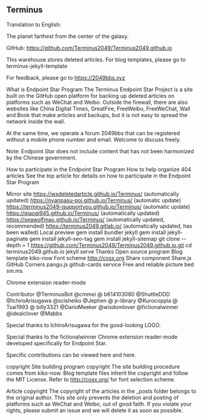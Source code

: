 ## Terminus

Translation to English:

The planet farthest from the center of the galaxy.

GitHub: https://github.com/Terminus2049/Terminus2049.github.io

This warehouse stores deleted articles. For blog templates, please go to terminus-jekyll-template

For feedback, please go to https://2049bbs.xyz

What is Endpoint Star Program
The Terminus Endpoint Star Project is a site built on the GitHub open platform for backing up deleted articles on platforms such as WeChat and Weibo. Outside the firewall, there are also websites like China Digital Times, GreatFire, FreeWeibo, FreeWeChat, Wall and Book that make articles and backups, but it is not easy to spread the network inside the wall.

At the same time, we operate a forum 2049bbs that can be registered without a mobile phone number and email. Welcome to discuss freely.

Note: Endpoint Star does not include content that has not been harmonized by the Chinese government.

How to participate in the Endpoint Star Program
How to help organize 404 articles
See the top article for details on how to participate in the Endpoint Star Program

Mirror site
https://wxdeletedarticle.github.io/Terminus/ (automatically updated)
https://nyanpasu-poi.github.io/Terminus/ (automatic update)
https://terminus2049-isupportyou.github.io/Terminus/ (automatic update)
https://qiaoqi945.github.io/Terminus/ (automatically updated)
https://seawolfmao.github.io/Terminus/ (automatically updated, recommended)
https://terminus2049.gitlab.io/ (automatically updated, has been walled)
Local preview
gem install bundler jekyll
gem install jekyll-paginate
gem install jekyll-seo-tag
gem install jekyll-sitemap
git clone --depth = 1 https://github.com/Terminus2049/Terminus2049.github.io.git
cd terminus2049.github.io
jekyll serve
Thanks
Open source program
Blog template kiko-now
Font scheme http://cosx.org
Share component Share.js
GitHub Corners
pangu.js
github-cards
service
Free and reliable picture bed sm.ms

Chrome extension reader-mode

Contributor
@TerminusBot @cmmei @ b614103080 @ShuttleDDD @IchiroArisugawa @scisheiko @Jephen @ p-library @Kurocoppla @ Tsai1993 @ billy3321 @DarioMeeker @wisdomlover @fictionalwinner @idealclover @Mabbs

Special thanks to IchiroArisugawa for the good-looking LOGO.

Special thanks to the fictionalwinner Chrome extension reader-mode developed specifically for Endpoint Star.

Specific contributions can be viewed here and here.

copyright
Site building program copyright
The site building procedure comes from kiko-now. Blog template files inherit the copyright and follow the MIT License. Refer to http://cosx.org/ for font selection scheme.

Article copyright
The copyright of the articles in the _posts folder belongs to the original author. This site only prevents the deletion and posting of platforms such as WeChat and Weibo, out of good faith. If you violate your rights, please submit an issue and we will delete it as soon as possible.
